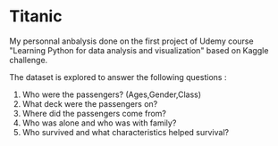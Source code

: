 # Titanic

My personnal anbalysis done on the first project of Udemy course "Learning Python for data analysis and visualization" based on Kaggle challenge. 

The dataset is explored to answer the following questions :

1) Who were the passengers? (Ages,Gender,Class)
2) What deck were the passengers on?
3) Where did the passengers come from?
4) Who was alone and who was with family?
5) Who survived and what characteristics helped survival?

